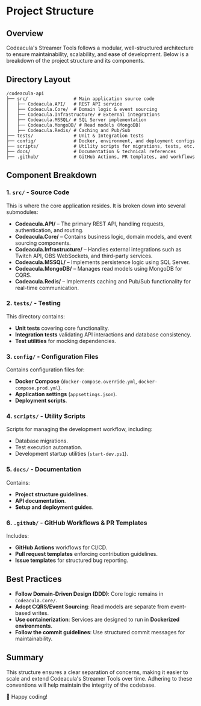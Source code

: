 # Project Structure

## Overview

Codeacula's Streamer Tools follows a modular, well-structured architecture to ensure maintainability, scalability, and ease of development. Below is a breakdown of the project structure and its components.

## Directory Layout

```plaintext
/codeacula-api
├── src/                 # Main application source code
│   ├── Codeacula.API/   # REST API service
│   ├── Codeacula.Core/  # Domain logic & event sourcing
│   ├── Codeacula.Infrastructure/ # External integrations
│   ├── Codeacula.MSSQL/ # SQL Server implementation
│   ├── Codeacula.MongoDB/ # Read models (MongoDB)
│   ├── Codeacula.Redis/ # Caching and Pub/Sub
├── tests/               # Unit & Integration tests
├── config/              # Docker, environment, and deployment configs
├── scripts/             # Utility scripts for migrations, tests, etc.
├── docs/                # Documentation & technical references
├── .github/             # GitHub Actions, PR templates, and workflows
```

## Component Breakdown

### **1. `src/` - Source Code**

This is where the core application resides. It is broken down into several submodules:

- **Codeacula.API/** – The primary REST API, handling requests, authentication, and routing.
- **Codeacula.Core/** – Contains business logic, domain models, and event sourcing components.
- **Codeacula.Infrastructure/** – Handles external integrations such as Twitch API, OBS WebSockets, and third-party services.
- **Codeacula.MSSQL/** – Implements persistence logic using SQL Server.
- **Codeacula.MongoDB/** – Manages read models using MongoDB for CQRS.
- **Codeacula.Redis/** – Implements caching and Pub/Sub functionality for real-time communication.

### **2. `tests/` - Testing**

This directory contains:

- **Unit tests** covering core functionality.
- **Integration tests** validating API interactions and database consistency.
- **Test utilities** for mocking dependencies.

### **3. `config/` - Configuration Files**

Contains configuration files for:

- **Docker Compose** (`docker-compose.override.yml`, `docker-compose.prod.yml`).
- **Application settings** (`appsettings.json`).
- **Deployment scripts**.

### **4. `scripts/` - Utility Scripts**

Scripts for managing the development workflow, including:

- Database migrations.
- Test execution automation.
- Development startup utilities (`start-dev.ps1`).

### **5. `docs/` - Documentation**

Contains:

- **Project structure guidelines**.
- **API documentation**.
- **Setup and deployment guides**.

### **6. `.github/` - GitHub Workflows & PR Templates**

Includes:

- **GitHub Actions** workflows for CI/CD.
- **Pull request templates** enforcing contribution guidelines.
- **Issue templates** for structured bug reporting.

## Best Practices

- **Follow Domain-Driven Design (DDD)**: Core logic remains in `Codeacula.Core/`.
- **Adopt CQRS/Event Sourcing**: Read models are separate from event-based writes.
- **Use containerization**: Services are designed to run in **Dockerized environments**.
- **Follow the commit guidelines**: Use structured commit messages for maintainability.

## Summary

This structure ensures a clear separation of concerns, making it easier to scale and extend Codeacula's Streamer Tools over time. Adhering to these conventions will help maintain the integrity of the codebase.

🚀 Happy coding!
